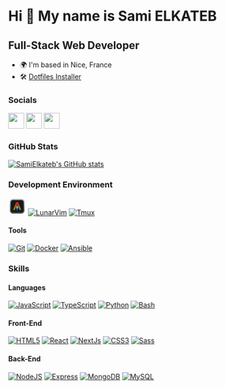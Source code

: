 Hi 👋 My name is Sami ELKATEB 
=========================  
Full-Stack Web Developer 
------------------------  
* 🌍 I'm based in Nice, France
* 🛠️ [Dotfiles Installer](https://github.com/SamiElkateb/dotfiles)

### Socials  
<p align="left"> 
    <a href="https://www.github.com/SamiElkateb" target="_blank" rel="noreferrer"><img src="https://raw.githubusercontent.com/danielcranney/readme-generator/main/public/icons/socials/github.svg" width="32" height="32" /></a> 
    <a href="https://www.linkedin.com/in/sami-el-kateb" target="_blank" rel="noreferrer"><img src="https://raw.githubusercontent.com/danielcranney/readme-generator/main/public/icons/socials/linkedin.svg" width="32" height="32" /></a> 
    <a href="https://www.stackoverflow.com/users/9980626/samielk" target="_blank" rel="noreferrer"><img src="https://raw.githubusercontent.com/danielcranney/readme-generator/main/public/icons/socials/stackoverflow.svg" width="32" height="32" /></a>
</p>

### GitHub Stats

<a href="http://www.github.com/SamiElkateb"><img src="https://github-readme-stats.vercel.app/api?username=SamiElkateb&show_icons=true&hide=&count_private=true&title_color=0891b2&text_color=ffffff&icon_color=0891b2&bg_color=1c1917&hide_border=true&show_icons=true" alt="SamiElkateb's GitHub stats" /></a>

### Development Environment

<p align="left"> 
    <a href="https://alacritty.org" target="_blank" rel="noreferrer"><img src="https://raw.githubusercontent.com/alacritty/alacritty/master/extra/logo/compat/alacritty-term%2Bscanlines.png" height="36" alt="Alacritty" /></a> 
    <a href="https://www.lunarvim.org" target="_blank" rel="noreferrer"><img src="https://user-images.githubusercontent.com/59826753/159940098-54284f26-f1da-4481-8b03-1deb34c57533.png" height="36" alt="LunarVim" /></a> 
    <a href="https://github.com/tmux/tmux" target="_blank" rel="noreferrer"><img src="https://raw.githubusercontent.com/tmux/tmux/master/logo/tmux-logo-medium.png" height="36" alt="Tmux" /></a> 
</p>

#### Tools

<p align="left">
    <a href="https://git-scm.com/" target="_blank" rel="noreferrer"><img src="https://raw.githubusercontent.com/danielcranney/readme-generator/main/public/icons/skills/git-colored.svg" width="36" height="36" alt="Git" /></a> 
    <a href="https://www.docker.com/" target="_blank" rel="noreferrer"><img src="https://www.docker.com/wp-content/uploads/2022/03/vertical-logo-monochromatic.png" width="36" height="36" alt="Docker" /></a> 
    <a href="https://www.ansible.com/" target="_blank" rel="noreferrer"><img src="https://upload.wikimedia.org/wikipedia/commons/thumb/2/24/Ansible_logo.svg/512px-Ansible_logo.svg.png?20210414073712" width="36" height="36" alt="Ansible" /></a> 
</p>

### Skills  

#### Languages
<p align="left"> 
    <a href="https://developer.mozilla.org/en-US/docs/Web/JavaScript" target="_blank" rel="noreferrer"><img src="https://raw.githubusercontent.com/danielcranney/readme-generator/main/public/icons/skills/javascript-colored.svg" width="36" height="36" alt="JavaScript" /></a> 
    <a href="https://www.typescriptlang.org/" target="_blank" rel="noreferrer"><img src="https://raw.githubusercontent.com/danielcranney/readme-generator/main/public/icons/skills/typescript-colored.svg" width="36" height="36" alt="TypeScript" /></a> 
    <a href="https://www.python.org/" target="_blank" rel="noreferrer"><img src="https://raw.githubusercontent.com/danielcranney/readme-generator/main/public/icons/skills/python-colored.svg" width="36" height="36" alt="Python" /></a> 
    <a href="https://www.man7.org/linux/man-pages/man1/bash.1.html" target="_blank" rel="noreferrer"><img src="https://upload.wikimedia.org/wikipedia/commons/thumb/8/82/Gnu-bash-logo.svg/2880px-Gnu-bash-logo.svg.png" height="36" alt="Bash" /></a> 
</p>

#### Front-End  
<p align="left"> 
    <a href="https://developer.mozilla.org/en-US/docs/Glossary/HTML5" target="_blank" rel="noreferrer"><img src="https://raw.githubusercontent.com/danielcranney/readme-generator/main/public/icons/skills/html5-colored.svg" width="36" height="36" alt="HTML5" /></a> 
    <a href="https://reactjs.org/" target="_blank" rel="noreferrer"><img src="https://raw.githubusercontent.com/danielcranney/readme-generator/main/public/icons/skills/react-colored.svg" width="36" height="36" alt="React" /></a> 
    <a href="https://nextjs.org/docs" target="_blank" rel="noreferrer"><img src="https://raw.githubusercontent.com/danielcranney/readme-generator/main/public/icons/skills/nextjs-colored.svg" width="36" height="36" alt="NextJs" /></a>
    <a href="https://www.w3.org/TR/CSS/#css" target="_blank" rel="noreferrer"><img src="https://raw.githubusercontent.com/danielcranney/readme-generator/main/public/icons/skills/css3-colored.svg" width="36" height="36" alt="CSS3" /></a> 
    <a href="https://sass-lang.com/" target="_blank" rel="noreferrer"><img src="https://raw.githubusercontent.com/danielcranney/readme-generator/main/public/icons/skills/sass-colored.svg" width="36" height="36" alt="Sass" /></a> 
</p>

#### Back-End  
<p align="left"> 
    <a href="https://nodejs.org/en/" target="_blank" rel="noreferrer"><img src="https://raw.githubusercontent.com/danielcranney/readme-generator/main/public/icons/skills/nodejs-colored.svg" width="36" height="36" alt="NodeJS" /></a> 
    <a href="https://expressjs.com/" target="_blank" rel="noreferrer"><img src="https://raw.githubusercontent.com/danielcranney/readme-generator/main/public/icons/skills/express-colored.svg" width="36" height="36" alt="Express" /></a> 
    <a href="https://www.mongodb.com/" target="_blank" rel="noreferrer"><img src="https://raw.githubusercontent.com/danielcranney/readme-generator/main/public/icons/skills/mongodb-colored.svg" width="36" height="36" alt="MongoDB" /></a> 
    <a href="https://www.mysql.com/" target="_blank" rel="noreferrer"><img src="https://raw.githubusercontent.com/danielcranney/readme-generator/main/public/icons/skills/mysql-colored.svg" width="36" height="36" alt="MySQL" /></a> 
</p> 

